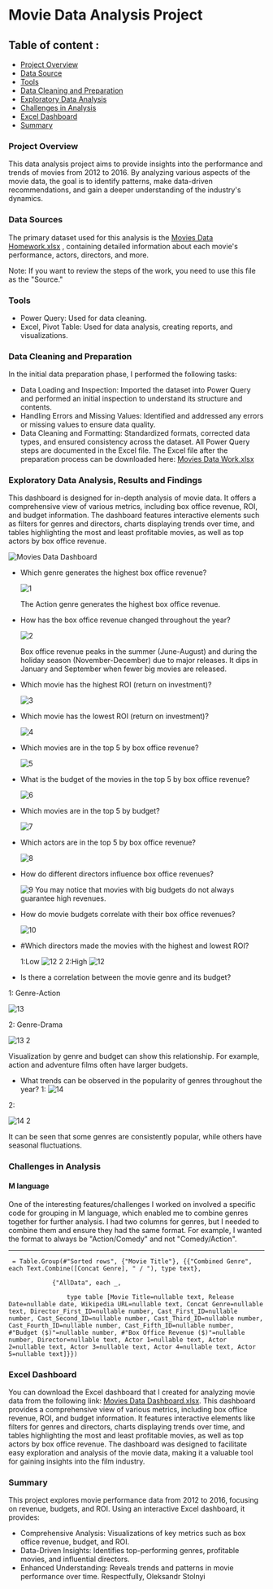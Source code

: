# Movie Data Analysis Project
## Table of content : 
 - [Project Overview](#project-overview)
 - [Data Source](#data-sources)
 - [Tools](#tools)
 - [Data Cleaning and Preparation](#Data-Cleaning-and-Preparation)
 - [Exploratory Data Analysis](#Exploratory-Data-Analysis)
 - [Challenges in Analysis](#challenges-in-analysis)
 - [Excel Dashboard](#Excel-Dashboard)
 - [Summary](#Summary)
### Project Overview
This data analysis project aims to provide insights into the performance and trends of movies from 2012 to 2016. By analyzing various aspects of the movie data, the goal is to identify patterns, make data-driven recommendations, and gain a deeper understanding of the industry's dynamics.

### Data Sources
The primary dataset used for this analysis is the [Movies Data Homework.xlsx](https://github.com/user-attachments/files/16405599/Movies.Data.Homework.xlsx) , 
containing detailed information about each movie's performance, actors, directors, and more.

Note: If you want to review the steps of the work, you need to use this file as the "Source."

### Tools
 - Power Query: Used for data cleaning.
 - Excel, Pivot Table: Used for data analysis, creating reports, and visualizations.
   
### Data Cleaning and Preparation
In the initial data preparation phase, I performed the following tasks:
 - Data Loading and Inspection: Imported the dataset into Power Query and performed an initial inspection to understand its structure and contents.
 - Handling Errors and Missing Values: Identified and addressed any errors or missing values to ensure data quality.
 - Data Cleaning and Formatting: Standardized formats, corrected data types, and ensured consistency across the dataset.
All Power Query steps are documented in the Excel file. The Excel file after the preparation process can be downloaded here: [Movies Data Work.xlsx](https://github.com/user-attachments/files/16405611/Movies.Data.Work.xlsx)


### Exploratory Data Analysis, Results and Findings
This dashboard is designed for in-depth analysis of movie data. It offers a comprehensive view of various metrics, including box office revenue, ROI, and budget information. The dashboard features interactive elements such as filters for genres and directors, charts displaying trends over time, and tables highlighting the most and least profitable movies, as well as top actors by box office revenue.


![Movies Data Dashboard](https://github.com/user-attachments/assets/7ef93be4-8052-4f0d-918a-5d7f04dc223b)


  - Which genre generates the highest box office revenue?
    
    ![1](https://github.com/user-attachments/assets/784ea593-5093-47a9-81a3-928f6bf0bad1)
    
    The Action genre generates the highest box office revenue.

  - How has the box office revenue changed throughout the year?
    
    ![2](https://github.com/user-attachments/assets/cccf7522-9397-484b-8826-8f59377415a2)
    
    Box office revenue peaks in the summer (June-August) and during the holiday season (November-December) due to major releases. It dips in January and September when fewer big movies are released.
    
    
  - Which movie has the highest ROI (return on investment)?
    
    ![3](https://github.com/user-attachments/assets/4f3a0c1f-1444-4cba-82d7-5044ddfc1618)

  - Which movie has the lowest ROI (return on investment)?
    
    ![4](https://github.com/user-attachments/assets/b21ba63c-adee-41e9-8dbf-613f27ec1776)
    
  - Which movies are in the top 5 by box office revenue?
    
    ![5](https://github.com/user-attachments/assets/0c8a220f-a138-40f9-983f-3238f94a1305)

  - What is the budget of the movies in the top 5 by box office revenue?
    
    ![6](https://github.com/user-attachments/assets/baafd6b6-5804-4701-99c0-1365e74f5d16)

  - Which movies are in the top 5 by budget?
    
    ![7](https://github.com/user-attachments/assets/483b55f5-4726-4a27-9a8c-397388fc2129)

  - Which actors are in the top 5 by box office revenue?
    
    ![8](https://github.com/user-attachments/assets/692b990f-e447-48c5-b2b1-3caad6eacbf6)

  - How do different directors influence box office revenues?
    
    ![9](https://github.com/user-attachments/assets/caa6e40b-2826-4611-8f81-707d80229f9d)
    You may notice that movies with big budgets do not always guarantee high revenues.


  - How do movie budgets correlate with their box office revenues?
    
    ![10](https://github.com/user-attachments/assets/59cbc29b-3a53-4d2c-88b8-a730471c0e3f)

  - #Which directors made the movies with the highest and lowest ROI?
    
     1:Low
    ![12 2](https://github.com/user-attachments/assets/80634939-63bc-4331-a025-be0b161171e0)
     2:High
    ![12](https://github.com/user-attachments/assets/82213125-31bd-4a0f-b942-5520cfc96aab)



  - Is there a correlation between the movie genre and its budget?
    
  1: Genre-Action


![13](https://github.com/user-attachments/assets/285a4dab-8038-4f13-8eaa-7910a18d41dd)

  


  2: Genre-Drama

   ![13 2](https://github.com/user-attachments/assets/ae3b4c5e-686c-45c3-ab10-903990c6f66e)


  
  Visualization by genre and budget can show this relationship. For example, action and adventure films often have larger budgets.
  

  - What trends can be observed in the popularity of genres throughout the year?
1: ![14](https://github.com/user-attachments/assets/5576f288-0032-4c16-8cdb-ef5558c46556)

2:


![14 2](https://github.com/user-attachments/assets/30f9acc8-079b-470b-a67f-34c47114ea38)

 
It can be seen that some genres are consistently popular, while others have seasonal fluctuations.
    

### Challenges in Analysis 
#### M language
One of the interesting features/challenges I worked on involved a specific code for grouping in M language, which enabled me to combine genres together for further analysis. I had two columns for genres, but I needed to combine them and ensure they had the same format. For example, I wanted the format to always be "Action/Comedy" and not "Comedy/Action".

--- 
```
 = Table.Group(#"Sorted rows", {"Movie Title"}, {{"Combined Genre", each Text.Combine([Concat Genre], " / "), type text},

            {"AllData", each _, 

                type table [Movie Title=nullable text, Release Date=nullable date, Wikipedia URL=nullable text, Concat Genre=nullable text, Director_First_ID=nullable number, Cast_First_ID=nullable number, Cast_Second_ID=nullable number, Cast_Third_ID=nullable number, Cast_Fourth_ID=nullable number, Cast_Fifth_ID=nullable number, #"Budget ($)"=nullable number, #"Box Office Revenue ($)"=nullable number, Director=nullable text, Actor 1=nullable text, Actor 2=nullable text, Actor 3=nullable text, Actor 4=nullable text, Actor 5=nullable text]}})

```
### Excel Dashboard
You can download the Excel dashboard that I created for analyzing movie data from the following link: [Movies Data Dashboard.xlsx](https://github.com/user-attachments/files/16405707/Movies.Data.Dashboard.xlsx). 
This dashboard provides a comprehensive view of various metrics, including box office revenue, ROI, and budget information. It features interactive elements like filters for genres and directors, charts displaying trends over time, and tables highlighting the most and least profitable movies, as well as top actors by box office revenue. The dashboard was designed to facilitate easy exploration and analysis of the movie data, making it a valuable tool for gaining insights into the film industry.


### Summary
This project explores movie performance data from 2012 to 2016, focusing on revenue, budgets, and ROI. Using an interactive Excel dashboard, it provides:

 - Comprehensive Analysis: Visualizations of key metrics such as box office revenue, budget, and ROI.
 - Data-Driven Insights: Identifies top-performing genres, profitable movies, and influential directors.
 - Enhanced Understanding: Reveals trends and patterns in movie performance over time.
Respectfully,
Oleksandr Stolnyi

